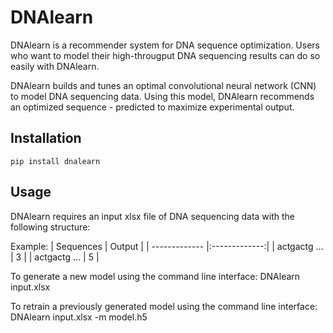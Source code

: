 # DNAlearn

DNAlearn is a recommender system for DNA sequence optimization. Users who want to model their high-througput DNA sequencing results can do so easily with DNAlearn. 

DNAlearn builds and tunes an optimal convolutional neural network (CNN) to model DNA sequencing data. Using this model, DNAlearn recommends an optimized sequence - predicted to maximize experimental output. 

## Installation
	pip install dnalearn

## Usage
DNAlearn requires an input xlsx file of DNA sequencing data with the following structure:

Example:
| Sequences     | Output        |
| ------------- |:-------------:|
| actgactg ...  | 3 |
| actgactg ...  | 5      |

To generate a new model using the command line interface:
	DNAlearn input.xlsx

To retrain a previously generated model using the command line interface:
	DNAlearn input.xlsx -m model.h5

